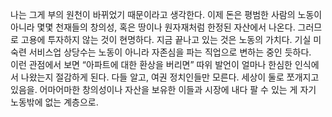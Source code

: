 나는 그게 부의 원천이 바뀌었기 때문이라고 생각한다. 이제 돈은 평범한 사람의 노동이 아니라 몇몇 천재들의 창의성, 혹은 땅이나 원자재처럼 한정된 자산에서 나온다. 그러므로 고용에 투자하지 않는 것이 현명하다. 지금 끝나고 있는 것은 노동의 가치다. 기실 미숙련 서비스업 상당수는 노동이 아니라 자존심을 파는 직업으로 변하는 중인 듯하다. 
  
이런 관점에서 보면 “아파트에 대한 환상을 버리면” 따위 발언이 얼마나 한심한 인식에서 나왔는지 절감하게 된다. 다들 알고, 여권 정치인들만 모른다. 세상이 둘로 쪼개지고 있음을. 어마어마한 창의성이나 자산을 보유한 이들과 시장에 내다 팔 수 있는 게 자기 노동밖에 없는 계층으로. 